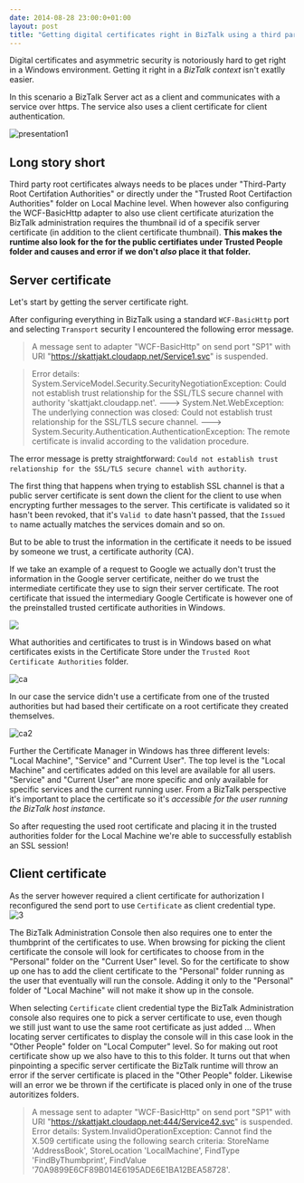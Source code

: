 ```yaml
---
date: 2014-08-28 23:00:0+01:00
layout: post
title: "Getting digital certificates right in BizTalk using a third party root certificate in combination with client certificate security and WCF BasicHttp"
---
```


Digital certificates and asymmetric security is notoriously hard to get right in a Windows environment. Getting it right in a _BizTalk context_ isn't exatlly easier. 

In this scenario a BizTalk Server act as a client and communicates with a service over https. The service also uses a client certificate for client authentication.

![presentation1](https://cloud.githubusercontent.com/assets/1317734/4082243/e3123c2e-2eef-11e4-9218-3ec8b31c041e.png)

## Long story short ##

Third party root certificates always needs to be places under "Third-Party Root Certifation Authorities" or directly under the "Trusted Root Certifaction Authorities" folder on Local Machine level. When however also configuring the WCF-BasicHttp adapter to also use client certificate aturization the BizTalk administration requires the thumbnail id of a specifik server certificate (in addition to the client certificate thumbnail). **This makes the runtime also look for the for the public certifiates under Trusted People folder and causes and error if we don't _also_ place it that folder.**
 
## Server certificate ##

Let's start by getting the server certificate right.

After configuring everything in BizTalk using a standard `WCF-BasicHttp` port and selecting `Transport` security I encountered the following error message.

> A message sent to adapter "WCF-BasicHttp" on send port "SP1" with URI "https://skattjakt.cloudapp.net/Service1.svc" is suspended.

> Error details: System.ServiceModel.Security.SecurityNegotiationException: Could not establish trust relationship for the SSL/TLS secure channel with authority 'skattjakt.cloudapp.net'. ---> System.Net.WebException: The underlying connection was closed: Could not establish trust relationship for the SSL/TLS secure channel. ---> System.Security.Authentication.AuthenticationException: The remote certificate is invalid according to the validation procedure. 

The error message is pretty straightforward: `Could not establish trust relationship for the SSL/TLS secure channel with authority`.
    
The first thing that happens when trying to establish SSL channel is that a public server certificate is sent down the client for the client to use when encrypting further messages to the server. This certificate is validated so it hasn't been revoked, that it's `Valid to` date hasn't passed, that the `Issued to` name actually matches the services domain and so on. 

But to be able to trust the information in the certificate it needs to be issued by someone we trust, a certificate authority (CA).  

If we take an example of a request to Google we actually don't trust the information in the Google server certificate, neither do we trust the intermediate certificate they use to sign their server certificate. The root certificate that issued the intermediary Google Certificate is however one of the preinstalled trusted certificate authorities in Windows.

![](https://cloud.githubusercontent.com/assets/1317734/4075616/ca0ada30-2eb1-11e4-86fa-a00a89d34559.png) 

What authorities and certificates to trust is in Windows based on what certificates exists in the Certificate Store under the `Trusted Root Certificate Authorities` folder.

![ca](https://cloud.githubusercontent.com/assets/1317734/4075860/ce641792-2eb4-11e4-8544-6a20e92ea9fe.png)

In our case the service didn't use a certificate from one of the trusted authorities but had based their certificate on a root certificate they created themselves. 

![ca2](https://cloud.githubusercontent.com/assets/1317734/4075933/8178a456-2eb5-11e4-8818-ca1b74fc66e2.png)

Further the Certificate Manager in Windows has three different levels: "Local Machine", "Service" and "Current User". The top level is the "Local Machine" and certificates added on this level are available for all users. "Service" and "Current User" are more specific and only available for specific services and the current running user. From a BizTalk perspective it's important to place the certificate so it's _accessible for the user running the BizTalk host instance_.

So after requesting the used root certificate and placing it in the trusted authorities folder for the Local Machine we're able to successfully establish an SSL session!

## Client certificate ##

As the server however required a client certificate for authorization I reconfigured the send port to use `Certificate` as client credential type.   
![3](https://cloud.githubusercontent.com/assets/1317734/4076354/713ca4c6-2eb9-11e4-8293-ed462b550fdc.png)

The BizTalk Administration Console then also requires one to enter the thumbprint of the certificates to use. When browsing for picking the client certificate the console will look for certificates to choose from in the "Personal" folder on the "Current User" level. So for the certificate to show up one has to add the client certificate to the "Personal" folder running as the user that eventually will run the console. Adding it only to the "Personal" folder of "Local Machine" will not make it show up in the console.

When selecting `Certificate` client credential type the BizTalk Administration console also requires one to pick a server certificate to use, even though we still just want to use the same root certificate as just added ... When locating server certificates to display the console will in this case look in the "Other People" folder on "Local Computer" level. So for making out root certificate show up we also have to this to this folder. It turns out that when pinpointing a specific server certificate the BizTalk runtime will throw an error if the server certificate is placed in the "Other People" folder. Likewise will an error we be thrown if the certificate is placed only in one of the truse autoritizes folders.
 
> A message sent to adapter "WCF-BasicHttp" on send port "SP1" with URI "https://skattjakt.cloudapp.net:444/Service42.svc" is suspended. 
>  Error details: System.InvalidOperationException: Cannot find the X.509 certificate using the following search criteria: StoreName 'AddressBook', StoreLocation 'LocalMachine', FindType 'FindByThumbprint', FindValue '70A9899E6CF89B014E6195ADE6E1BA12BEA58728'. 
